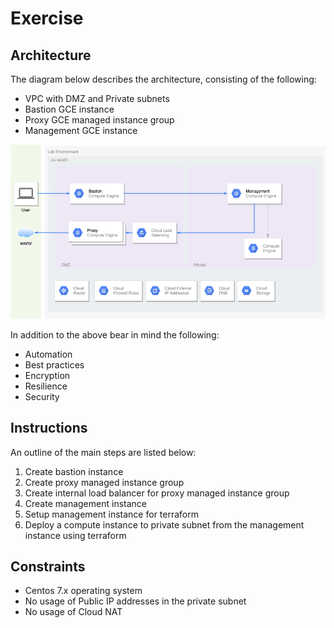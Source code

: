 # Exercise

## Architecture
The diagram below describes the architecture, consisting of the following:
* VPC with DMZ and Private subnets
* Bastion GCE instance
* Proxy GCE managed instance group
* Management GCE instance

![diagram](docs/lab1.png)

In addition to the above bear in mind the following:
* Automation
* Best practices
* Encryption
* Resilience
* Security

## Instructions
An outline of the main steps are listed below:

1. Create bastion instance
1. Create proxy managed instance group
1. Create internal load balancer for proxy managed instance group
1. Create management instance
1. Setup management instance for terraform
1. Deploy a compute instance to private subnet from the management instance using terraform

## Constraints
* Centos 7.x operating system
* No usage of Public IP addresses in the private subnet
* No usage of Cloud NAT
